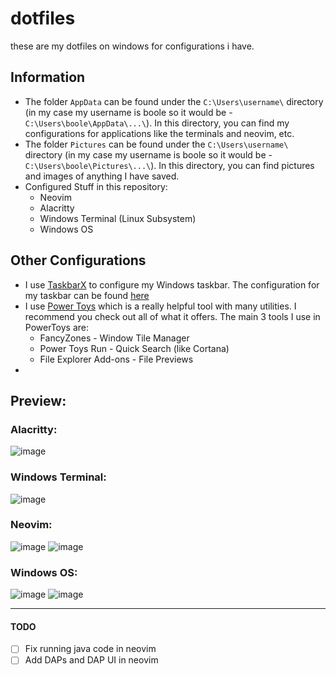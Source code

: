 # dotfiles
these are my dotfiles on windows for configurations i have.

## Information
- The folder `AppData` can be found under the `C:\Users\username\` directory (in my case my username is boole so it would be - `C:\Users\boole\AppData\...\`). In this directory, you can find my configurations for applications like the terminals and neovim, etc.
- The folder `Pictures` can be found under the `C:\Users\username\` directory (in my case my username is boole so it would be - `C:\Users\boole\Pictures\...\`). In this directory, you can find pictures and images of anything I have saved.
- Configured Stuff in this repository:
  - Neovim
  - Alacritty
  - Windows Terminal (Linux Subsystem)
  - Windows OS

## Other Configurations
- I use [TaskbarX](https://chrisandriessen.nl/taskbarx) to configure my Windows taskbar. The configuration for my taskbar can be found [here](https://user-images.githubusercontent.com/47650058/130356726-98ba157a-369a-4956-8d42-b63cfec400c4.png) <br>
- I use [Power Toys](https://github.com/microsoft/PowerToys/releases/tag/v0.43.0) which is a really helpful tool with many utilities. I recommend you check out all of what it offers. The main 3 tools I use in PowerToys are:
  - FancyZones - Window Tile Manager
  - Power Toys Run - Quick Search (like Cortana)
  - File Explorer Add-ons - File Previews
- 

## Preview:
### Alacritty:
![image](https://user-images.githubusercontent.com/47650058/130338245-e9c61b90-4021-4c3f-834d-6dc4a093a56f.png)

### Windows Terminal:
![image](https://user-images.githubusercontent.com/47650058/130113605-0cb63ff7-7458-42c6-b7b3-6847c707cf61.png)

### Neovim:
![image](https://user-images.githubusercontent.com/47650058/130100668-a94ef296-c1e8-4519-871c-b1a1e51ca9f8.png)
![image](https://user-images.githubusercontent.com/47650058/130100589-c3adeea0-a998-4057-9dd0-1b193da88195.png)

### Windows OS:
![image](https://user-images.githubusercontent.com/47650058/130356662-eee1aa05-51da-4cc1-a510-42b649efc76f.png)
![image](https://user-images.githubusercontent.com/47650058/130356636-153d2a59-445b-43d2-9f4f-216e00504106.png)


----

#### TODO
- [ ] Fix running java code in neovim
- [ ] Add DAPs and DAP UI in neovim
